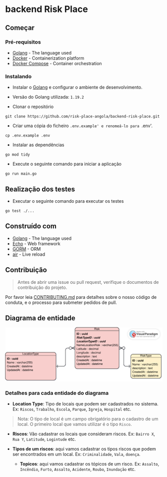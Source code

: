 # backend Risk Place

## Começar

### Pré-requisitos

* [Golang](https://golang.org/doc/install) - The language used
* [Docker](https://docs.docker.com/install/) - Containerization platform
* [Docker Compose](https://docs.docker.com/compose/install/) - Container orchestration

### Instalando

* Instalar o [Golang](https://golang.org/doc/install) e configurar o ambiente de desenvolvimento.

* Versão do Golang utilizada: `1.19.2`


* Clonar o repositório

```
git clone https://github.com/risk-place-angola/backend-risk-place.git
```

* Criar uma cópia do ficheiro `.env.example' e renomeá-lo para `.env'.

```
cp .env.example .env
```

* Instalar as dependências

```
go mod tidy
```

* Execute o seguinte comando para iniciar a aplicação

```
go run main.go
```

## Realização dos testes

* Executar o seguinte comando para executar os testes

```
go test ./...
```

## Construído com

* [Golang](https://golang.org/) - The language used
* [Echo](https://echo.labstack.com/) - Web framework
* [GORM](https://gorm.io/) - ORM
* [air](https://github.com/cosmtrek/air) - Live reload


## Contribuição
> Antes de abrir uma issue ou pull request, verifique o documentos de contribuição do projeto.

Por favor leia [CONTRIBUTING.md](https://github.com/risk-place-angola/backend-risk-place/blob/main/CONTRIBUTING.md) 
para detalhes sobre o nosso código de conduta, e o processo para submeter pedidos de pull.

## Diagrama de entidade

![Diagrama de banco de dados](./docs/diagram/RiskPlaceEntityDiagram.vpd.svg)

### Detalhes para cada entidade do diagrama

* **Location Type**: Tipo de locais que podem ser cadastrados no sistema. Ex: `Riscos`, `Trabalho`, `Escola`, `Parque`, `Igreja`, `Hospital` etc.

> Nota: O tipo de local é um campo obrigatório para o cadastro de um local. O primeiro local que vamos utilizar é o tipo `Risco`.

* **Riscos**: Vão cadastrar os locais que consideram riscos. Ex: `Bairro X`, `Rua Y`, `Latitude`, `Logintude` etc.

* **Tipos de um riscos**: aqui vamos cadastrar os tipos riscos que podem ser encontrados em um local. Ex: `Criminalidade`, `Vala`, `doença`.
    * **Topicos**: aqui vamos cadastrar os tópicos de um risco. Ex: `Assalto`, `Incêndio`, `Furto`, `Assalto`, `Acidente`, `Roubo`, `Inundação` etc.